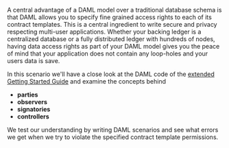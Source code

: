 A central advantage of a DAML model over a traditional database schema is that DAML allows you to
specify fine grained access rights to each of its contract templates. This is a central ingredient
to write secure and privacy respecting multi-user applications. Whether your backing ledger is a
centralized database or a fully distributed ledger with hundreds of nodes, having data access rights
as part of your DAML model gives you the peace of mind that your application does not contain any
loop-holes and your users data is save.

In this scenario we'll have a close look at the DAML code of the [extended Getting Started
Guide](https://daml.com/learn/getting-started/your-first-feature) and examine the concepts behind

- **parties**
- **observers**
- **signatories**
- **controllers**

We test our understanding by writing DAML scenarios and see what errors we get when we try to
violate the specified contract template permissions.

